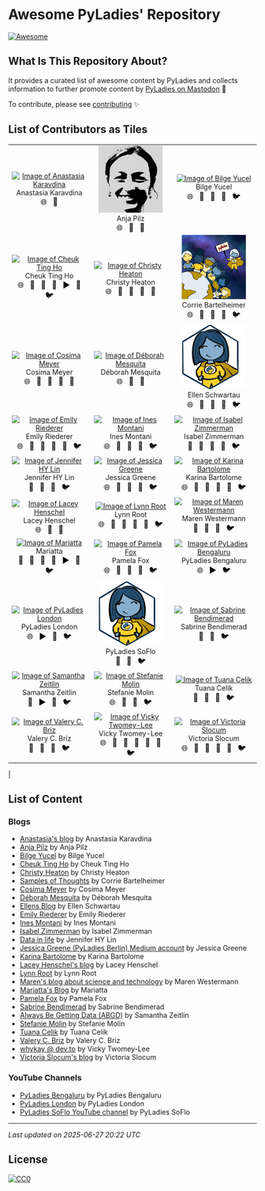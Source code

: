 
# Awesome PyLadies' Repository  

<link rel="stylesheet" href="https://cdnjs.cloudflare.com/ajax/libs/font-awesome/6.4.0/css/all.min.css" />

[![Awesome](https://awesome.re/badge.svg)](https://awesome.re)

## What Is This Repository About?  

It provides a curated list of awesome content by PyLadies and collects information to further promote content by [PyLadies on Mastodon](https://botsin.space/@pyladies_bot) 🤖  

To contribute, please see [contributing](CONTRIBUTING.md) ✨  

## List of Contributors as Tiles  

| | | |
|:-------------------------:|:-------------------------:|:-------------------------:|
|<a href="https://www.karavdina.com/blog"><img width="130" alt="Image of Anastasia Karavdina" src="https://static.wixstatic.com/media/160e52_7aba41375ff94da0a34b68dfbb95f603~mv2.jpg"><br></a><span class="caption">Anastasia Karavdina</span><br><a href="https://www.karavdina.com" target="_blank" style="margin:0 4px; font-size:16px; text-decoration:none; color:black;">🌐</a> <a href="https://www.linkedin.com/in/dr-anastasia-karavdina" target="_blank" style="margin:0 4px; font-size:16px; text-decoration:none; color:black;">🧳</a> |<a href="https://aplz.github.io"><img width="130" alt="Image of Anja Pilz" src="https://raw.githubusercontent.com/aplz/aplz.github.io/master/images/avatar_me.jpg"><br></a><span class="caption">Anja Pilz</span><br><a href="https://aplz.github.io" target="_blank" style="margin:0 4px; font-size:16px; text-decoration:none; color:black;">🌐</a> <a href="https://github.com/aplz" target="_blank" style="margin:0 4px; font-size:16px; text-decoration:none; color:black;">🐙</a> <a href="https://www.linkedin.com/in/anja-pilz" target="_blank" style="margin:0 4px; font-size:16px; text-decoration:none; color:black;">🧳</a> |<a href="https://medium.com/@bilgeycl"><img width="130" alt="Image of Bilge Yucel" src="https://miro.medium.com/v2/1*vq38WKmsK8tz_JXI5scXnw.jpeg"><br></a><span class="caption">Bilge Yucel</span><br><a href="https://bilgeyucel.github.io/" target="_blank" style="margin:0 4px; font-size:16px; text-decoration:none; color:black;">🌐</a> <a href="https://github.com/bilgeyucel" target="_blank" style="margin:0 4px; font-size:16px; text-decoration:none; color:black;">🐙</a> <a href="https://sigmoid.social/@bilgeyucel" target="_blank" style="margin:0 4px; font-size:16px; text-decoration:none; color:black;">🐘</a> <a href="https://www.linkedin.com/in/bilge-yucel" target="_blank" style="margin:0 4px; font-size:16px; text-decoration:none; color:black;">🧳</a> <a href="https://twitter.com/bilgeycl" target="_blank" style="margin:0 4px; font-size:16px; text-decoration:none; color:black;">🐦</a> |
|<a href="https://cheuk.dev"><img width="130" alt="Image of Cheuk Ting Ho" src="https://cheuk.dev/img/commission_main_hu_1109777618305171.jpeg"><br></a><span class="caption">Cheuk Ting Ho</span><br><a href="https://cheuk.dev" target="_blank" style="margin:0 4px; font-size:16px; text-decoration:none; color:black;">🌐</a> <a href="https://github.com/Cheukting" target="_blank" style="margin:0 4px; font-size:16px; text-decoration:none; color:black;">🐙</a> <a href="https://fosstodon.org/@cheukting_ho" target="_blank" style="margin:0 4px; font-size:16px; text-decoration:none; color:black;">🐘</a> <a href="https://bsky.app/profile/cheukting.bsky.social" target="_blank" style="margin:0 4px; font-size:16px; text-decoration:none; color:black;">🦋</a> <a href="https://www.youtube.com/user/cheuktingho" target="_blank" style="margin:0 4px; font-size:16px; text-decoration:none; color:black;">▶️</a> <a href="https://www.linkedin.com/in/cheukting-ho" target="_blank" style="margin:0 4px; font-size:16px; text-decoration:none; color:black;">🧳</a> <a href="https://twitter.com/cheukting_ho" target="_blank" style="margin:0 4px; font-size:16px; text-decoration:none; color:black;">🐦</a> |<a href="https://christyheaton.github.io/"><img width="130" alt="Image of Christy Heaton" src="https://christyheaton.github.io/assets/images/Christy.jpg"><br></a><span class="caption">Christy Heaton</span><br><a href="https://christyheaton.github.io/" target="_blank" style="margin:0 4px; font-size:16px; text-decoration:none; color:black;">🌐</a> <a href="https://github.com/christyheaton" target="_blank" style="margin:0 4px; font-size:16px; text-decoration:none; color:black;">🐙</a> <a href="https://mas.to/@christyheaton" target="_blank" style="margin:0 4px; font-size:16px; text-decoration:none; color:black;">🐘</a> <a href="https://instagram.com/christy.heaton" target="_blank" style="margin:0 4px; font-size:16px; text-decoration:none; color:black;">📸</a> <a href="https://www.linkedin.com/in/christyheaton" target="_blank" style="margin:0 4px; font-size:16px; text-decoration:none; color:black;">🧳</a> |<a href="https://www.samples-of-thoughts.com"><img width="130" alt="Image of Corrie Bartelheimer" src="https://github.com/cosimameyer/awesome-pyladies-blogs/raw/main/img/fallback_images/pyladies_small.png"><br></a><span class="caption">Corrie Bartelheimer</span><br><a href="http://corriebartelheimer.com" target="_blank" style="margin:0 4px; font-size:16px; text-decoration:none; color:black;">🌐</a> <a href="https://github.com/corriebar" target="_blank" style="margin:0 4px; font-size:16px; text-decoration:none; color:black;">🐙</a> <a href="https://ohai.social/@corrieaar" target="_blank" style="margin:0 4px; font-size:16px; text-decoration:none; color:black;">🐘</a> <a href="https://www.linkedin.com/in/corrie-bartelheimer" target="_blank" style="margin:0 4px; font-size:16px; text-decoration:none; color:black;">🧳</a> <a href="https://twitter.com/corrieaar" target="_blank" style="margin:0 4px; font-size:16px; text-decoration:none; color:black;">🐦</a> |
|<a href="https://cosimameyer.com/"><img width="130" alt="Image of Cosima Meyer" src="https://cosimameyer.com/images/hero/avatar.jpg"><br></a><span class="caption">Cosima Meyer</span><br><a href="https://cosimameyer.com/" target="_blank" style="margin:0 4px; font-size:16px; text-decoration:none; color:black;">🌐</a> <a href="https://github.com/cosimameyer" target="_blank" style="margin:0 4px; font-size:16px; text-decoration:none; color:black;">🐙</a> <a href="https://mas.to/@cosima_meyer" target="_blank" style="margin:0 4px; font-size:16px; text-decoration:none; color:black;">🐘</a> <a href="https://bsky.app/profile/cosima.bsky.social" target="_blank" style="margin:0 4px; font-size:16px; text-decoration:none; color:black;">🦋</a> <a href="https://www.linkedin.com/in/cosimameyer" target="_blank" style="margin:0 4px; font-size:16px; text-decoration:none; color:black;">🧳</a> |<a href="https://medium.com/@dehhmesquita"><img width="130" alt="Image of Déborah Mesquita" src="https://avatars.githubusercontent.com/u/2621484?v=4"><br></a><span class="caption">Déborah Mesquita</span><br><a href="https://deborahmesquita.com/" target="_blank" style="margin:0 4px; font-size:16px; text-decoration:none; color:black;">🌐</a> <a href="https://github.com/dmesquita" target="_blank" style="margin:0 4px; font-size:16px; text-decoration:none; color:black;">🐙</a> <a href="https://www.linkedin.com/in/deborahmesquita" target="_blank" style="margin:0 4px; font-size:16px; text-decoration:none; color:black;">🧳</a> |<a href="https://ellenschwartau.com"><img width="130" alt="Image of Ellen Schwartau" src="https://github.com/cosimameyer/awesome-pyladies-blogs/raw/main/img/fallback_images/pyladies_bot.png"><br></a><span class="caption">Ellen Schwartau</span><br><a href="http://www.ellenschwartau.com" target="_blank" style="margin:0 4px; font-size:16px; text-decoration:none; color:black;">🌐</a> <a href="https://github.com/ellenschwartau" target="_blank" style="margin:0 4px; font-size:16px; text-decoration:none; color:black;">🐙</a> <a href="https://instagram.com/ellllllllln" target="_blank" style="margin:0 4px; font-size:16px; text-decoration:none; color:black;">📸</a> <a href="https://www.linkedin.com/in/ellen-schwartau-b53aa5133" target="_blank" style="margin:0 4px; font-size:16px; text-decoration:none; color:black;">🧳</a> <a href="https://twitter.com/ellenschwartau" target="_blank" style="margin:0 4px; font-size:16px; text-decoration:none; color:black;">🐦</a> |
|<a href="https://emilyriederer.com"><img width="130" alt="Image of Emily Riederer" src="https://avatars.githubusercontent.com/u/19798371"><br></a><span class="caption">Emily Riederer</span><br><a href="http://emilyriederer.com" target="_blank" style="margin:0 4px; font-size:16px; text-decoration:none; color:black;">🌐</a> <a href="https://github.com/emilyriederer" target="_blank" style="margin:0 4px; font-size:16px; text-decoration:none; color:black;">🐙</a> <a href="https://mastodon.social/@emilyriederer" target="_blank" style="margin:0 4px; font-size:16px; text-decoration:none; color:black;">🐘</a> <a href="https://bsky.app/profile/emilyriederer.bsky.social" target="_blank" style="margin:0 4px; font-size:16px; text-decoration:none; color:black;">🦋</a> <a href="https://www.linkedin.com/in/emilyriederer" target="_blank" style="margin:0 4px; font-size:16px; text-decoration:none; color:black;">🧳</a> <a href="https://twitter.com/emilyriederer" target="_blank" style="margin:0 4px; font-size:16px; text-decoration:none; color:black;">🐦</a> |<a href="https://ines.io"><img width="130" alt="Image of Ines Montani" src="https://ines.io/static/31a698b834e1e4b6f7d15b9b306a9439/e9e8b/profile.jpg"><br></a><span class="caption">Ines Montani</span><br><a href="https://ines.io" target="_blank" style="margin:0 4px; font-size:16px; text-decoration:none; color:black;">🌐</a> <a href="https://github.com/ines" target="_blank" style="margin:0 4px; font-size:16px; text-decoration:none; color:black;">🐙</a> <a href="https://sigmoid.social/@ines" target="_blank" style="margin:0 4px; font-size:16px; text-decoration:none; color:black;">🐘</a> <a href="https://www.linkedin.com/in/inesmontani" target="_blank" style="margin:0 4px; font-size:16px; text-decoration:none; color:black;">🧳</a> <a href="https://twitter.com/_inesmontani" target="_blank" style="margin:0 4px; font-size:16px; text-decoration:none; color:black;">🐦</a> |<a href="https://isabelizimm.github.io/"><img width="130" alt="Image of Isabel Zimmerman" src="https://avatars.githubusercontent.com/u/54685329?v=4"><br></a><span class="caption">Isabel Zimmerman</span><br><a href="https://github.com/isabelizimm" target="_blank" style="margin:0 4px; font-size:16px; text-decoration:none; color:black;">🐙</a> <a href="https://fosstodon.org/@isabelizimm" target="_blank" style="margin:0 4px; font-size:16px; text-decoration:none; color:black;">🐘</a> <a href="https://bsky.app/profile/isabelizimm.bsky.social" target="_blank" style="margin:0 4px; font-size:16px; text-decoration:none; color:black;">🦋</a> <a href="https://www.linkedin.com/in/isabel-zimmerman" target="_blank" style="margin:0 4px; font-size:16px; text-decoration:none; color:black;">🧳</a> <a href="https://twitter.com/isabelizimm" target="_blank" style="margin:0 4px; font-size:16px; text-decoration:none; color:black;">🐦</a> |
|<a href="https://jhylin.github.io/Data_in_life_blog/"><img width="130" alt="Image of Jennifer HY Lin" src="https://jhylin.github.io/Data_in_life_blog/profile%20avatar.jpg"><br></a><span class="caption">Jennifer HY Lin</span><br><a href="https://github.com/jhylin" target="_blank" style="margin:0 4px; font-size:16px; text-decoration:none; color:black;">🐙</a> <a href="https://fosstodon.org/@jhylin" target="_blank" style="margin:0 4px; font-size:16px; text-decoration:none; color:black;">🐘</a> <a href="https://bsky.app/profile/jhylin.bsky.social" target="_blank" style="margin:0 4px; font-size:16px; text-decoration:none; color:black;">🦋</a> <a href="https://twitter.com/jenhylin" target="_blank" style="margin:0 4px; font-size:16px; text-decoration:none; color:black;">🐦</a> |<a href="https://medium.com/@jessica0greene"><img width="130" alt="Image of Jessica Greene" src="https://miro.medium.com/v2/resize:fill:96:96/1*vp3dQ60qsoukSFGws6dNlg.jpeg"><br></a><span class="caption">Jessica Greene</span><br><a href="http://onlinegurl.co.uk" target="_blank" style="margin:0 4px; font-size:16px; text-decoration:none; color:black;">🌐</a> <a href="https://github.com/sleepypioneer" target="_blank" style="margin:0 4px; font-size:16px; text-decoration:none; color:black;">🐙</a> <a href="https://mastodon.social/@sleepypioneer" target="_blank" style="margin:0 4px; font-size:16px; text-decoration:none; color:black;">🐘</a> <a href="https://www.linkedin.com/in/jessica0greene" target="_blank" style="margin:0 4px; font-size:16px; text-decoration:none; color:black;">🧳</a> <a href="https://twitter.com/sleepypioneer" target="_blank" style="margin:0 4px; font-size:16px; text-decoration:none; color:black;">🐦</a> |<a href="https://karbartolome-blog.netlify.app"><img width="130" alt="Image of Karina Bartolome" src="https://raw.githubusercontent.com/RLadies-BA/RLadies-BA/main/content/authors/kari/avatar.jpg"><br></a><span class="caption">Karina Bartolome</span><br><a href="https://karbartolome-blog.netlify.app" target="_blank" style="margin:0 4px; font-size:16px; text-decoration:none; color:black;">🌐</a> <a href="https://github.com/karbartolome" target="_blank" style="margin:0 4px; font-size:16px; text-decoration:none; color:black;">🐙</a> <a href="https://mastodon.social/@karbartolome" target="_blank" style="margin:0 4px; font-size:16px; text-decoration:none; color:black;">🐘</a> <a href="https://instagram.com/karbartolome" target="_blank" style="margin:0 4px; font-size:16px; text-decoration:none; color:black;">📸</a> <a href="https://www.linkedin.com/in/karinabartolome" target="_blank" style="margin:0 4px; font-size:16px; text-decoration:none; color:black;">🧳</a> <a href="https://twitter.com/karbartolome" target="_blank" style="margin:0 4px; font-size:16px; text-decoration:none; color:black;">🐦</a> |
|<a href="https://www.laceyhenschel.com/blog"><img width="130" alt="Image of Lacey Henschel" src="https://avatars.githubusercontent.com/u/2286304?v=4"><br></a><span class="caption">Lacey Henschel</span><br><a href="https://www.laceyhenschel.com" target="_blank" style="margin:0 4px; font-size:16px; text-decoration:none; color:black;">🌐</a> <a href="https://github.com/williln" target="_blank" style="margin:0 4px; font-size:16px; text-decoration:none; color:black;">🐙</a> <a href="https://www.linkedin.com/in/laceynwilliams" target="_blank" style="margin:0 4px; font-size:16px; text-decoration:none; color:black;">🧳</a> |<a href="https://roguelynn.com/words"><img width="130" alt="Image of Lynn Root" src="https://www.roguelynn.com/images/self_square.png"><br></a><span class="caption">Lynn Root</span><br><a href="https://roguelynn.com" target="_blank" style="margin:0 4px; font-size:16px; text-decoration:none; color:black;">🌐</a> <a href="https://github.com/econchick" target="_blank" style="margin:0 4px; font-size:16px; text-decoration:none; color:black;">🐙</a> <a href="https://mastodon.online/@roguelynn" target="_blank" style="margin:0 4px; font-size:16px; text-decoration:none; color:black;">🐘</a> <a href="https://instagram.com/roguelynn" target="_blank" style="margin:0 4px; font-size:16px; text-decoration:none; color:black;">📸</a> <a href="https://www.linkedin.com/in/lynnroot" target="_blank" style="margin:0 4px; font-size:16px; text-decoration:none; color:black;">🧳</a> <a href="https://twitter.com/roguelynn" target="_blank" style="margin:0 4px; font-size:16px; text-decoration:none; color:black;">🐦</a> |<a href="https://marenwestermann.github.io"><img width="130" alt="Image of Maren Westermann" src="https://avatars.githubusercontent.com/u/17019042?v=4"><br></a><span class="caption">Maren Westermann</span><br><a href="https://github.com/marenwestermann" target="_blank" style="margin:0 4px; font-size:16px; text-decoration:none; color:black;">🐙</a> <a href="https://fosstodon.org/@maren" target="_blank" style="margin:0 4px; font-size:16px; text-decoration:none; color:black;">🐘</a> <a href="https://www.linkedin.com/in/dr-maren-westermann-0b8575144" target="_blank" style="margin:0 4px; font-size:16px; text-decoration:none; color:black;">🧳</a> <a href="https://twitter.com/MarenWestermann" target="_blank" style="margin:0 4px; font-size:16px; text-decoration:none; color:black;">🐦</a> |
|<a href="https://mariatta.ca"><img width="130" alt="Image of Mariatta" src="https://github.com/mariatta.png"><br></a><span class="caption">Mariatta</span><br><a href="https://github.com/mariatta" target="_blank" style="margin:0 4px; font-size:16px; text-decoration:none; color:black;">🐙</a> <a href="https://fosstodon.org/@mariatta" target="_blank" style="margin:0 4px; font-size:16px; text-decoration:none; color:black;">🐘</a> <a href="https://bsky.app/profile/mariatta.ca" target="_blank" style="margin:0 4px; font-size:16px; text-decoration:none; color:black;">🦋</a> <a href="https://instagram.com/mariatta81" target="_blank" style="margin:0 4px; font-size:16px; text-decoration:none; color:black;">📸</a> <a href="https://www.youtube.com/user/mariattaw/videos" target="_blank" style="margin:0 4px; font-size:16px; text-decoration:none; color:black;">▶️</a> <a href="https://www.linkedin.com/in/mariatta" target="_blank" style="margin:0 4px; font-size:16px; text-decoration:none; color:black;">🧳</a> <a href="https://twitter.com/mariatta" target="_blank" style="margin:0 4px; font-size:16px; text-decoration:none; color:black;">🐦</a> |<a href="http://blog.pamelafox.org/"><img width="130" alt="Image of Pamela Fox" src="https://developer.microsoft.com/en-us/advocates/media/profiles/pamela-fox.png"><br></a><span class="caption">Pamela Fox</span><br><a href="https://www.pamelafox.org/" target="_blank" style="margin:0 4px; font-size:16px; text-decoration:none; color:black;">🌐</a> <a href="https://github.com/pamelafox" target="_blank" style="margin:0 4px; font-size:16px; text-decoration:none; color:black;">🐙</a> <a href="https://fosstodon.org/@pamelafox" target="_blank" style="margin:0 4px; font-size:16px; text-decoration:none; color:black;">🐘</a> <a href="https://www.linkedin.com/in/pamela-fox-5668b1b4" target="_blank" style="margin:0 4px; font-size:16px; text-decoration:none; color:black;">🧳</a> <a href="https://twitter.com/pamelafox" target="_blank" style="margin:0 4px; font-size:16px; text-decoration:none; color:black;">🐦</a> |<a href="https://www.youtube.com/@pyladiesbengaluru7366"><img width="130" alt="Image of PyLadies Bengaluru" src="https://raw.githubusercontent.com/cosimameyer/awesome-pyladies-blogs/main/img/pyladies_blr_logo.jpeg"><br></a><span class="caption">PyLadies Bengaluru</span><br><a href="https://pyladies.com/locations/blr/" target="_blank" style="margin:0 4px; font-size:16px; text-decoration:none; color:black;">🌐</a> <a href="https://www.youtube.com/user/pyladiesbengaluru7366" target="_blank" style="margin:0 4px; font-size:16px; text-decoration:none; color:black;">▶️</a> <a href="https://twitter.com/pyladiesblr" target="_blank" style="margin:0 4px; font-size:16px; text-decoration:none; color:black;">🐦</a> |
|<a href="https://www.youtube.com/@pyladieslondon2675"><img width="130" alt="Image of PyLadies London" src="https://pbs.twimg.com/profile_images/1092801659120562182/uBJeapSU_400x400.jpg"><br></a><span class="caption">PyLadies London</span><br><a href="https://pyladies.com/locations/london/" target="_blank" style="margin:0 4px; font-size:16px; text-decoration:none; color:black;">🌐</a> <a href="https://www.youtube.com/user/pyladieslondon2675" target="_blank" style="margin:0 4px; font-size:16px; text-decoration:none; color:black;">▶️</a> <a href="https://www.linkedin.com/in/pyladies-london" target="_blank" style="margin:0 4px; font-size:16px; text-decoration:none; color:black;">🧳</a> <a href="https://twitter.com/PyLadiesLondon" target="_blank" style="margin:0 4px; font-size:16px; text-decoration:none; color:black;">🐦</a> |<a href="https://www.youtube.com/channel/UCUPLdokEtQlQmbaW9UkJEVQ"><img width="130" alt="Image of PyLadies SoFlo" src="https://github.com/cosimameyer/awesome-pyladies-blogs/raw/main/img/fallback_images/pyladies_bot.png"><br></a><span class="caption">PyLadies SoFlo</span><br><a href="https://github.com/PyLadiesSoFlo" target="_blank" style="margin:0 4px; font-size:16px; text-decoration:none; color:black;">🐙</a> <a href="https://www.linkedin.com/in/pyladies-soflo" target="_blank" style="margin:0 4px; font-size:16px; text-decoration:none; color:black;">🧳</a> <a href="https://twitter.com/PyLadiesSoFlo" target="_blank" style="margin:0 4px; font-size:16px; text-decoration:none; color:black;">🐦</a> |<a href="https://medium.com/@sabrine.bendimerad1"><img width="130" alt="Image of Sabrine Bendimerad" src="https://i.ibb.co/bNrv9db/1646312123517.jpg"><br></a><span class="caption">Sabrine Bendimerad</span><br><a href="https://github.com/sbendimerad" target="_blank" style="margin:0 4px; font-size:16px; text-decoration:none; color:black;">🐙</a> <a href="https://www.linkedin.com/in/sabrine-bendimerad-43570b107" target="_blank" style="margin:0 4px; font-size:16px; text-decoration:none; color:black;">🧳</a> <a href="https://twitter.com/BENDIMERADSabr1" target="_blank" style="margin:0 4px; font-size:16px; text-decoration:none; color:black;">🐦</a> |
|<a href="https://szeitlin.github.io"><img width="130" alt="Image of Samantha Zeitlin" src="https://girlgeek.io/wp-content/uploads/2020/09/sentry-girl-geek-samantha-g-zeitlin.png"><br></a><span class="caption">Samantha Zeitlin</span><br><a href="https://github.com/szeitlin" target="_blank" style="margin:0 4px; font-size:16px; text-decoration:none; color:black;">🐙</a> <a href="https://www.youtube.com/user/samanthazeitlin403" target="_blank" style="margin:0 4px; font-size:16px; text-decoration:none; color:black;">▶️</a> <a href="https://www.linkedin.com/in/sgzeitlin" target="_blank" style="margin:0 4px; font-size:16px; text-decoration:none; color:black;">🧳</a> <a href="https://twitter.com/SamanthaZeitlin" target="_blank" style="margin:0 4px; font-size:16px; text-decoration:none; color:black;">🐦</a> |<a href="https://stefaniemolin.com/articles"><img width="130" alt="Image of Stefanie Molin" src="https://stefaniemolin.com/assets/portrait.jpeg"><br></a><span class="caption">Stefanie Molin</span><br><a href="https://stefaniemolin.com" target="_blank" style="margin:0 4px; font-size:16px; text-decoration:none; color:black;">🌐</a> <a href="https://github.com/stefmolin" target="_blank" style="margin:0 4px; font-size:16px; text-decoration:none; color:black;">🐙</a> <a href="https://www.linkedin.com/in/stefanie-molin" target="_blank" style="margin:0 4px; font-size:16px; text-decoration:none; color:black;">🧳</a> <a href="https://twitter.com/StefanieMolin" target="_blank" style="margin:0 4px; font-size:16px; text-decoration:none; color:black;">🐦</a> |<a href="https://medium.com/@tuanacelik"><img width="130" alt="Image of Tuana Celik" src="https://haystack.deepset.ai/images/authors/tuana-celik.jpg"><br></a><span class="caption">Tuana Celik</span><br><a href="https://github.com/tuanacelik" target="_blank" style="margin:0 4px; font-size:16px; text-decoration:none; color:black;">🐙</a> <a href="https://sigmoid.social/@tuana" target="_blank" style="margin:0 4px; font-size:16px; text-decoration:none; color:black;">🐘</a> <a href="https://www.linkedin.com/in/tuanacelik" target="_blank" style="margin:0 4px; font-size:16px; text-decoration:none; color:black;">🧳</a> <a href="https://twitter.com/tuanacelik" target="_blank" style="margin:0 4px; font-size:16px; text-decoration:none; color:black;">🐦</a> |
|<a href="https://dev.to/valerybriz"><img width="130" alt="Image of Valery C. Briz" src="https://dev-to-uploads.s3.amazonaws.com/uploads/user/profile_image/213848/84c58823-8f3e-4848-8091-c04ac5c81d79.jpeg"><br></a><span class="caption">Valery C. Briz</span><br><a href="https://github.com/valerybriz" target="_blank" style="margin:0 4px; font-size:16px; text-decoration:none; color:black;">🐙</a> <a href="https://fosstodon.org/@valerybriz" target="_blank" style="margin:0 4px; font-size:16px; text-decoration:none; color:black;">🐘</a> <a href="https://www.linkedin.com/in/valerybriz" target="_blank" style="margin:0 4px; font-size:16px; text-decoration:none; color:black;">🧳</a> <a href="https://twitter.com/valerybriz" target="_blank" style="margin:0 4px; font-size:16px; text-decoration:none; color:black;">🐦</a> |<a href="https://dev.to/whykay"><img width="130" alt="Image of Vicky Twomey-Lee" src="https://media.licdn.com/dms/image/D4E03AQG3lcPFRvoCLA/profile-displayphoto-shrink_800_800/0/1671633150179?e=2147483647&v=beta&t=PIBSiQwOS4UE9OQ31JLrmWUoMEk8a4xSo3cUmiPaxg8"><br></a><span class="caption">Vicky Twomey-Lee</span><br><a href="https://beacons.ai/whykay" target="_blank" style="margin:0 4px; font-size:16px; text-decoration:none; color:black;">🌐</a> <a href="https://github.com/whykay" target="_blank" style="margin:0 4px; font-size:16px; text-decoration:none; color:black;">🐙</a> <a href="https://mastodon.ie/@whykay" target="_blank" style="margin:0 4px; font-size:16px; text-decoration:none; color:black;">🐘</a> <a href="https://bsky.app/profile/whykay.bsky.social" target="_blank" style="margin:0 4px; font-size:16px; text-decoration:none; color:black;">🦋</a> <a href="https://instagram.com/theycallmejanie" target="_blank" style="margin:0 4px; font-size:16px; text-decoration:none; color:black;">📸</a> <a href="https://www.linkedin.com/in/vickyleeire" target="_blank" style="margin:0 4px; font-size:16px; text-decoration:none; color:black;">🧳</a> <a href="https://twitter.com/whykay" target="_blank" style="margin:0 4px; font-size:16px; text-decoration:none; color:black;">🐦</a> |<a href="https://blog.victoriaslocum.com"><img width="130" alt="Image of Victoria Slocum" src="https://i.postimg.cc/Yqm5QfGJ/headshot-2.png"><br></a><span class="caption">Victoria Slocum</span><br><a href="https://victoriaslocum.com" target="_blank" style="margin:0 4px; font-size:16px; text-decoration:none; color:black;">🌐</a> <a href="https://github.com/victorialslocum" target="_blank" style="margin:0 4px; font-size:16px; text-decoration:none; color:black;">🐙</a> <a href="https://sigmoid.social/@victorialslocum" target="_blank" style="margin:0 4px; font-size:16px; text-decoration:none; color:black;">🐘</a> <a href="https://bsky.app/profile/victorialslocum.bsky.social" target="_blank" style="margin:0 4px; font-size:16px; text-decoration:none; color:black;">🦋</a> <a href="https://www.linkedin.com/in/victorialslocum" target="_blank" style="margin:0 4px; font-size:16px; text-decoration:none; color:black;">🧳</a> <a href="https://twitter.com/victorialslocum" target="_blank" style="margin:0 4px; font-size:16px; text-decoration:none; color:black;">🐦</a> |
|

## List of Content  

### Blogs
- [Anastasia's blog](https://www.karavdina.com/blog) by Anastasia Karavdina
- [Anja Pilz](https://aplz.github.io) by Anja Pilz
- [Bilge Yucel](https://medium.com/@bilgeycl) by Bilge Yucel
- [Cheuk Ting Ho](https://cheuk.dev) by Cheuk Ting Ho
- [Christy Heaton](https://christyheaton.github.io/) by Christy Heaton
- [Samples of Thoughts](https://www.samples-of-thoughts.com) by Corrie Bartelheimer
- [Cosima Meyer](https://cosimameyer.com/) by Cosima Meyer
- [Déborah Mesquita](https://medium.com/@dehhmesquita) by Déborah Mesquita
- [Ellens Blog](https://ellenschwartau.com) by Ellen Schwartau
- [Emily Riederer](https://emilyriederer.com) by Emily Riederer
- [Ines Montani](https://ines.io) by Ines Montani
- [Isabel Zimmerman](https://isabelizimm.github.io/) by Isabel Zimmerman
- [Data in life](https://jhylin.github.io/Data_in_life_blog/) by Jennifer HY Lin
- [Jessica Greene (PyLadies Berlin) Medium account](https://medium.com/@jessica0greene) by Jessica Greene
- [Karina Bartolome](https://karbartolome-blog.netlify.app) by Karina Bartolome
- [Lacey Henschel's blog](https://www.laceyhenschel.com/blog) by Lacey Henschel
- [Lynn Root](https://roguelynn.com/words) by Lynn Root
- [Maren's blog about science and technology](https://marenwestermann.github.io) by Maren Westermann
- [Mariatta's Blog](https://mariatta.ca) by Mariatta
- [Pamela Fox](http://blog.pamelafox.org/) by Pamela Fox
- [Sabrine Bendimerad](https://medium.com/@sabrine.bendimerad1) by Sabrine Bendimerad
- [Always Be Getting Data (ABGD)](https://szeitlin.github.io) by Samantha Zeitlin
- [Stefanie Molin](https://stefaniemolin.com/articles) by Stefanie Molin
- [Tuana Celik](https://medium.com/@tuanacelik) by Tuana Celik
- [Valery C. Briz](https://dev.to/valerybriz) by Valery C. Briz
- [whykay @ dev.to](https://dev.to/whykay) by Vicky Twomey-Lee
- [Victoria Slocum's blog](https://blog.victoriaslocum.com) by Victoria Slocum

### YouTube Channels
- [PyLadies Bengaluru](https://www.youtube.com/@pyladiesbengaluru7366) by PyLadies Bengaluru
- [PyLadies London](https://www.youtube.com/@pyladieslondon2675) by PyLadies London
- [PyLadies SoFlo YouTube channel](https://www.youtube.com/channel/UCUPLdokEtQlQmbaW9UkJEVQ) by PyLadies SoFlo

---

_Last updated on 2025-06-27 20:22 UTC_

## License  

[![CC0](https://upload.wikimedia.org/wikipedia/commons/6/69/CC0_button.svg)](https://creativecommons.org/publicdomain/zero/1.0/)
